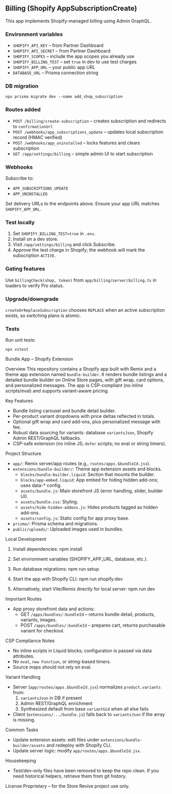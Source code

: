 ## Billing (Shopify AppSubscriptionCreate)

This app implements Shopify-managed billing using Admin GraphQL.

### Environment variables
- `SHOPIFY_API_KEY` – from Partner Dashboard
- `SHOPIFY_API_SECRET` – from Partner Dashboard
- `SHOPIFY_SCOPES` – include the app scopes you already use
- `SHOPIFY_BILLING_TEST` – set `true` in dev to use test charges
- `SHOPIFY_APP_URL` – your public app URL
- `DATABASE_URL` – Prisma connection string

### DB migration
```
npx prisma migrate dev --name add_shop_subscription
```

### Routes added
- `POST /billing/create-subscription` – creates subscription and redirects to `confirmationUrl`
- `POST /webhooks/app_subscriptions_update` – updates local subscription record (HMAC verified)
- `POST /webhooks/app_uninstalled` – locks features and clears subscription
- `GET /app/settings/billing` – simple admin UI to start subscription

### Webhooks
Subscribe to:
- `APP_SUBSCRIPTIONS_UPDATE`
- `APP_UNINSTALLED`

Set delivery URLs to the endpoints above. Ensure your app URL matches `SHOPIFY_APP_URL`.

### Test locally
1. Set `SHOPIFY_BILLING_TEST=true` in `.env`.
2. Install on a dev store.
3. Visit `/app/settings/billing` and click Subscribe.
4. Approve the test charge in Shopify; the webhook will mark the subscription `ACTIVE`.

### Gating features
Use `billingCheck(shop, token)` from `app/billing/server/billing.ts` in loaders to verify Pro status.

### Upgrade/downgrade
`createOrReplaceSubscription` chooses `REPLACE` when an active subscription exists, so switching plans is atomic.

### Tests
Run unit tests:
```
npx vitest
```

Bundle App – Shopify Extension

Overview
This repository contains a Shopify app built with Remix and a theme app extension named `bundle-builder`. It renders bundle listings and a detailed bundle builder on Online Store pages, with gift wrap, card options, and personalized messages. The app is CSP-compliant (no inline scripts/eval) and supports variant-aware pricing.

Key Features
- Bundle listing carousel and bundle detail builder.
- Per-product variant dropdowns with price deltas reflected in totals.
- Optional gift wrap and card add-ons, plus personalized message with fee.
- Robust data sourcing for variants: database `variantsJson`, Shopify Admin REST/GraphQL fallbacks.
- CSP-safe extension (no inline JS; `defer` scripts; no eval or string timers).

Project Structure
- `app/`: Remix server/app routes (e.g., `routes/apps.$bundleId.jsx`).
- `extensions/bundle-builder/`: Theme app extension assets and blocks.
  - `blocks/bundle-builder.liquid`: Section that mounts the builder.
  - `blocks/app-embed.liquid`: App embed for hiding hidden add-ons; uses data-* config.
  - `assets/bundle.js`: Main storefront JS (error handling, slider, builder UI).
  - `assets/bundle.css`: Styling.
  - `assets/hide-hidden-addons.js`: Hides products tagged as hidden add-ons.
  - `assets/config.js`: Static config for app proxy base.
- `prisma/`: Prisma schema and migrations.
- `public/uploads/`: Uploaded images used in bundles.

Local Development
1) Install dependencies:
   npm install

2) Set environment variables (SHOPIFY_APP_URL, database, etc.).

3) Run database migrations:
   npm run setup

4) Start the app with Shopify CLI:
   npm run shopify:dev

5) Alternatively, start Vite/Remix directly for local server:
   npm run dev

Important Routes
- App proxy storefront data and actions:
  - GET `/apps/bundles/:bundleId` – returns bundle detail, products, variants, images.
  - POST `/apps/bundles/:bundleId` – prepares cart, returns purchasable variant for checkout.

CSP Compliance Notes
- No inline scripts in Liquid blocks; configuration is passed via data attributes.
- No `eval`, `new Function`, or string-based timers.
- Source maps should not rely on eval.

Variant Handling
- Server (`app/routes/apps.$bundleId.jsx`) normalizes `product.variants` from:
  1) `variantsJson` in DB if present
  2) Admin REST/GraphQL enrichment
  3) Synthesized default from base `variantGid` when all else fails
- Client (`extensions/.../bundle.js`) falls back to `variantsJson` if the array is missing.

Common Tasks
- Update extension assets: edit files under `extensions/bundle-builder/assets` and redeploy with Shopify CLI.
- Update server logic: modify `app/routes/apps.$bundleId.jsx`.

Housekeeping
- Test/dev-only files have been removed to keep the repo clean. If you need historical helpers, retrieve them from git history.

License
Proprietary – for the Store Revive project use only.


